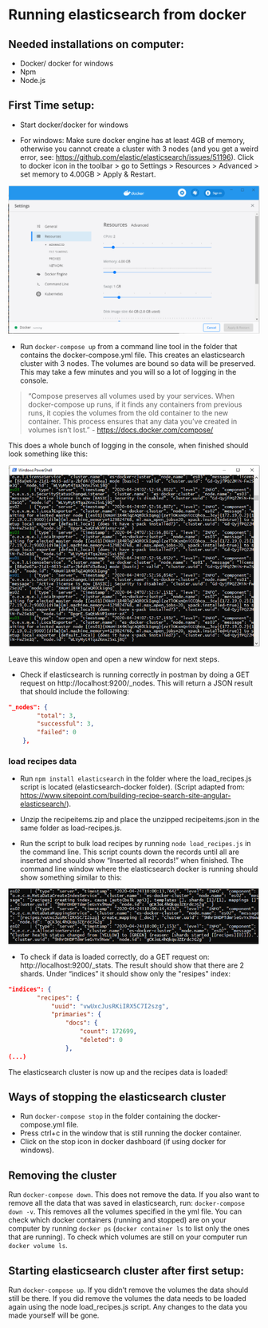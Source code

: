 # Running elasticsearch from docker

## Needed installations on computer:

- Docker/ docker for windows
- Npm
- Node.js

## First Time setup:

- Start docker/docker for windows

- For windows: Make sure docker engine has at least 4GB of memory, otherwise you cannot create a cluster with 3 nodes (and you get a weird error, see: https://github.com/elastic/elasticsearch/issues/51196). Click to docker icon in the toolbar > go to Settings > Resources > Advanced > set memory to 4.00GB > Apply & Restart.

![screenshot of docker for windows memory adjustment](images/adjust-memory-docker.png)

- Run `docker-compose up` from a command line tool in the folder that contains the docker-compose.yml file. This creates an elasticsearch cluster with 3 nodes. The volumes are bound so data will be preserved. This may take a few minutes and you will so a lot of logging in the console.

> “Compose preserves all volumes used by your services. When docker-compose up runs, if it finds any containers from previous runs, it copies the volumes from the old container to the new container. This process ensures that any data you’ve created in volumes isn’t lost.” - https://docs.docker.com/compose/

This does a whole bunch of logging in the console, when finished should look something like this:

![screenshot of the output when running docker-compose up](images/docker-compose-up-output.png)

Leave this window open and open a new window for next steps.

- Check if elasticsearch is running correctly in postman by doing a GET request on http://localhost:9200/_nodes. This will return a JSON result that should include the following:

```json
"_nodes": {
        "total": 3,
        "successful": 3,
        "failed": 0
    },
```

### load recipes data

- Run `npm install elasticsearch` in the folder where the load_recipes.js script is located (elasticsearch-docker folder). (Script adapted from: https://www.sitepoint.com/building-recipe-search-site-angular-elasticsearch/).

- Unzip the recipeitems.zip and place the unzipped recipeitems.json in the same folder as load-recipes.js.

- Run the script to bulk load recipes by running `node load_recipes.js` in the command line. This script counts down the records until all are inserted and should show “Inserted all records!” when finished. The command line window where the elasticsearch docker is running should show something similar to this:

![screenshot of elasticsearch output after inserting recipes](images/elasticsearch-output-after-insert.png)

- To check if data is loaded correctly, do a GET request on: http://localhost:9200/_stats. The result should show that there are 2 shards. Under “indices” it should show only the "resipes" index:

```json
"indices": {
        "recipes": {
            "uuid": "vwUxcJusRKiIRX5C7I2szg",
            "primaries": {
                "docs": {
                    "count": 172699,
                    "deleted": 0
                },
(...)
```

The elasticsearch cluster is now up and the recipes data is loaded!

## Ways of stopping the elasticsearch cluster

- Run `docker-compose stop` in the folder containing the docker-compose.yml file.
- Press ctrl+c in the window that is still running the docker container.
- Click on the stop icon in docker dashboard (if using docker for windows).

## Removing the cluster

Run `docker-compose down`. This does not remove the data. If you also want to remove all the data that was saved in elasticsearch, run: `docker-compose down -v`. This removes all the volumes specified in the yml file. You can check which docker containers (running and stopped) are on your computer by running `docker ps` (`docker container ls` to list only the ones that are running). To check which volumes are still on your computer run `docker volume ls`.

## Starting elasticsearch cluster after first setup:

Run `docker-compose up`. If you didn’t remove the volumes the data should still be there. If you did remove the volumes the data needs to be loaded again using the node load_recipes.js script. Any changes to the data you made yourself will be gone.
